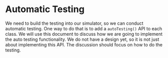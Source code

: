 # Automatic Testing


We need to build the testing into our simulator, so we can conduct automatic testing. One way to do that is to add a ```autoTesting()``` API to each class. We will use this document to discuss how we are going to implement the auto testing functionality. We do not have a design yet, so it is not just about implementing this API. The discussion should focus on how to do the testing. 
